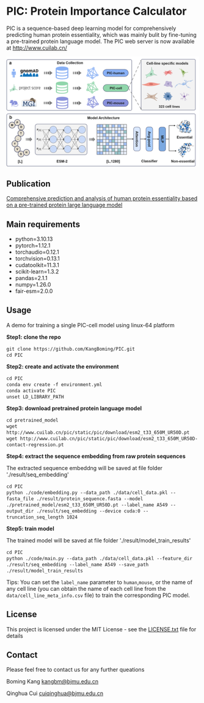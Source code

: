 # PIC: Protein Importance Calculator
PIC is a sequence-based deep learning model for comprehensively predicting human protein essentiality, which was mainly bulit by fine-tuning a pre-trained protein language model. 
The PIC web server is now available at http://www.cuilab.cn/

![Overview](Workflow.png)



## Publication
[Comprehensive prediction and analysis of human protein essentiality based on a pre-trained protein large language model](https://www.biorxiv.org/content/10.1101/2024.03.26.586900v1)
## Main requirements
* python=3.10.13
* pytorch=1.12.1
* torchaudio=0.12.1
* torchvision=0.13.1
* cudatoolkit=11.3.1
* scikit-learn=1.3.2
* pandas=2.1.1
* numpy=1.26.0
* fair-esm=2.0.0
## Usage
A demo for training a single PIC-cell model using linux-64 platform

**Step1: clone the repo**
```
git clone https://github.com/KangBoming/PIC.git
cd PIC
```

**Step2: create and activate the environment**
```
cd PIC
conda env create -f environment.yml
conda activate PIC
unset LD_LIBRARY_PATH
```

**Step3: download pretrained protein language model**
```
cd pretrained_model
wget http://www.cuilab.cn/pic/static/pic/download/esm2_t33_650M_UR50D.pt
wget http://www.cuilab.cn/pic/static/pic/download/esm2_t33_650M_UR50D-contact-regression.pt
```

**Step4: extract the sequence embedding from raw protein sequences** 

The extracted sequence embeddng will be saved at file folder './result/seq_embedding'
```
cd PIC
python ./code/embedding.py --data_path ./data/cell_data.pkl --fasta_file ./result/protein_sequence.fasta --model ./pretrained_model/esm2_t33_650M_UR50D.pt --label_name A549 --output_dir ./result/seq_embedding --device cuda:0 --truncation_seq_length 1024
```
**Step5: train model**

The trained model will be saved at file folder './result/model_train_results'
```
cd PIC
python ./code/main.py --data_path ./data/cell_data.pkl --feature_dir ./result/seq_embedding --label_name A549 --save_path ./result/model_train_results 
```
Tips: You can set the `label_name` parameter to `human`,`mouse`, or the name of any cell line (you can obtain the name of each cell line from the `data/cell_line_meta_info.csv` file) to train the corresponding PIC model. 

## License
This project is licensed under the MIT License - see the [LICENSE.txt](https://github.com/KangBoming/PIC/blob/main/LICENSE) file for details


## Contact
Please feel free to contact us for any further queations

Boming Kang <kangbm@bjmu.edu.cn>

Qinghua Cui <cuiqinghua@bjmu.edu.cn>


